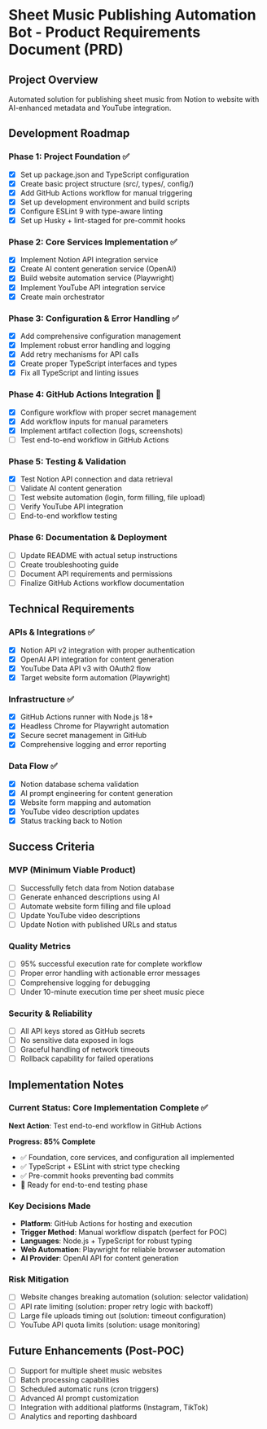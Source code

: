 # Sheet Music Publishing Automation Bot - Product Requirements Document (PRD)

## Project Overview

Automated solution for publishing sheet music from Notion to website with AI-enhanced metadata and YouTube integration.

## Development Roadmap

### Phase 1: Project Foundation ✅

- [x] Set up package.json and TypeScript configuration
- [x] Create basic project structure (src/, types/, config/)
- [x] Add GitHub Actions workflow for manual triggering
- [x] Set up development environment and build scripts
- [x] Configure ESLint 9 with type-aware linting
- [x] Set up Husky + lint-staged for pre-commit hooks

### Phase 2: Core Services Implementation ✅

- [x] Implement Notion API integration service
- [x] Create AI content generation service (OpenAI)
- [x] Build website automation service (Playwright)
- [x] Implement YouTube API integration service
- [x] Create main orchestrator

### Phase 3: Configuration & Error Handling ✅

- [x] Add comprehensive configuration management
- [x] Implement robust error handling and logging
- [x] Add retry mechanisms for API calls
- [x] Create proper TypeScript interfaces and types
- [x] Fix all TypeScript and linting issues

### Phase 4: GitHub Actions Integration 🔄

- [x] Configure workflow with proper secret management
- [x] Add workflow inputs for manual parameters
- [x] Implement artifact collection (logs, screenshots)
- [ ] Test end-to-end workflow in GitHub Actions

### Phase 5: Testing & Validation

- [x] Test Notion API connection and data retrieval
- [ ] Validate AI content generation
- [ ] Test website automation (login, form filling, file upload)
- [ ] Verify YouTube API integration
- [ ] End-to-end workflow testing

### Phase 6: Documentation & Deployment

- [ ] Update README with actual setup instructions
- [ ] Create troubleshooting guide
- [ ] Document API requirements and permissions
- [ ] Finalize GitHub Actions workflow documentation

## Technical Requirements

### APIs & Integrations ✅

- [x] Notion API v2 integration with proper authentication
- [x] OpenAI API integration for content generation
- [x] YouTube Data API v3 with OAuth2 flow
- [x] Target website form automation (Playwright)

### Infrastructure ✅

- [x] GitHub Actions runner with Node.js 18+
- [x] Headless Chrome for Playwright automation
- [x] Secure secret management in GitHub
- [x] Comprehensive logging and error reporting

### Data Flow ✅

- [x] Notion database schema validation
- [x] AI prompt engineering for content generation
- [x] Website form mapping and automation
- [x] YouTube video description updates
- [x] Status tracking back to Notion

## Success Criteria

### MVP (Minimum Viable Product)

- [ ] Successfully fetch data from Notion database
- [ ] Generate enhanced descriptions using AI
- [ ] Automate website form filling and file upload
- [ ] Update YouTube video descriptions
- [ ] Update Notion with published URLs and status

### Quality Metrics

- [ ] 95% successful execution rate for complete workflow
- [ ] Proper error handling with actionable error messages
- [ ] Comprehensive logging for debugging
- [ ] Under 10-minute execution time per sheet music piece

### Security & Reliability

- [ ] All API keys stored as GitHub secrets
- [ ] No sensitive data exposed in logs
- [ ] Graceful handling of network timeouts
- [ ] Rollback capability for failed operations

## Implementation Notes

### Current Status: Core Implementation Complete ✅

**Next Action**: Test end-to-end workflow in GitHub Actions

**Progress: 85% Complete**

- ✅ Foundation, core services, and configuration all implemented
- ✅ TypeScript + ESLint with strict type checking
- ✅ Pre-commit hooks preventing bad commits
- 🔄 Ready for end-to-end testing phase

### Key Decisions Made

- **Platform**: GitHub Actions for hosting and execution
- **Trigger Method**: Manual workflow dispatch (perfect for POC)
- **Languages**: Node.js + TypeScript for robust typing
- **Web Automation**: Playwright for reliable browser automation
- **AI Provider**: OpenAI API for content generation

### Risk Mitigation

- [ ] Website changes breaking automation (solution: selector validation)
- [ ] API rate limiting (solution: proper retry logic with backoff)
- [ ] Large file uploads timing out (solution: timeout configuration)
- [ ] YouTube API quota limits (solution: usage monitoring)

## Future Enhancements (Post-POC)

- [ ] Support for multiple sheet music websites
- [ ] Batch processing capabilities
- [ ] Scheduled automatic runs (cron triggers)
- [ ] Advanced AI prompt customization
- [ ] Integration with additional platforms (Instagram, TikTok)
- [ ] Analytics and reporting dashboard
